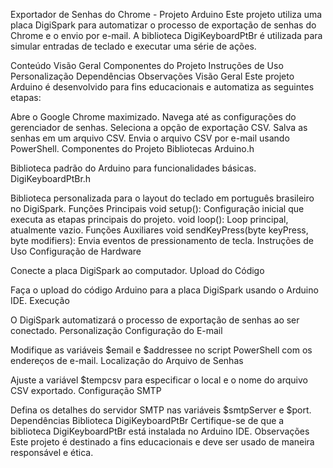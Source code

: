 Exportador de Senhas do Chrome - Projeto Arduino
Este projeto utiliza uma placa DigiSpark para automatizar o processo de exportação de senhas do Chrome e o envio por e-mail. A biblioteca DigiKeyboardPtBr é utilizada para simular entradas de teclado e executar uma série de ações.

Conteúdo
Visão Geral
Componentes do Projeto
Instruções de Uso
Personalização
Dependências
Observações
Visão Geral
Este projeto Arduino é desenvolvido para fins educacionais e automatiza as seguintes etapas:

Abre o Google Chrome maximizado.
Navega até as configurações do gerenciador de senhas.
Seleciona a opção de exportação CSV.
Salva as senhas em um arquivo CSV.
Envia o arquivo CSV por e-mail usando PowerShell.
Componentes do Projeto
Bibliotecas
Arduino.h

Biblioteca padrão do Arduino para funcionalidades básicas.
DigiKeyboardPtBr.h

Biblioteca personalizada para o layout do teclado em português brasileiro no DigiSpark.
Funções Principais
void setup(): Configuração inicial que executa as etapas principais do projeto.
void loop(): Loop principal, atualmente vazio.
Funções Auxiliares
void sendKeyPress(byte keyPress, byte modifiers): Envia eventos de pressionamento de tecla.
Instruções de Uso
Configuração de Hardware

Conecte a placa DigiSpark ao computador.
Upload do Código

Faça o upload do código Arduino para a placa DigiSpark usando o Arduino IDE.
Execução

O DigiSpark automatizará o processo de exportação de senhas ao ser conectado.
Personalização
Configuração do E-mail

Modifique as variáveis $email e $addressee no script PowerShell com os endereços de e-mail.
Localização do Arquivo de Senhas

Ajuste a variável $tempcsv para especificar o local e o nome do arquivo CSV exportado.
Configuração SMTP

Defina os detalhes do servidor SMTP nas variáveis $smtpServer e $port.
Dependências
Biblioteca DigiKeyboardPtBr
Certifique-se de que a biblioteca DigiKeyboardPtBr está instalada no Arduino IDE.
Observações
Este projeto é destinado a fins educacionais e deve ser usado de maneira responsável e ética.
